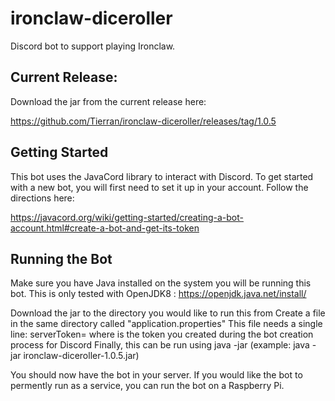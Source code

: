 # ironclaw-diceroller
Discord bot to support playing Ironclaw.

## Current Release:

Download the jar from the current release here:

https://github.com/Tierran/ironclaw-diceroller/releases/tag/1.0.5

## Getting Started

This bot uses the JavaCord library to interact with Discord.  To get started with a new bot, you will first need to set it up in your account.  Follow the directions here:

https://javacord.org/wiki/getting-started/creating-a-bot-account.html#create-a-bot-and-get-its-token

## Running the Bot

Make sure you have Java installed on the system you will be running this bot. This is only tested with OpenJDK8 : https://openjdk.java.net/install/

Download the jar to the directory you would like to run this from
Create a file in the same directory called "application.properties"
This file needs a single line:
serverToken=<token> where <token> is the token you created during the bot creation process for Discord
Finally, this can be run using java -jar <filename> (example: java -jar ironclaw-diceroller-1.0.5.jar)
  
You should now have the bot in your server. If you would like the bot to permently run as a service, you can run the bot on a Raspberry Pi. 
